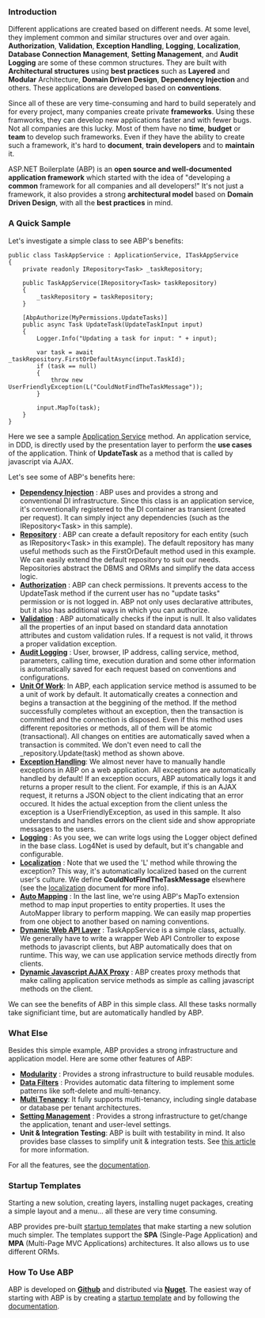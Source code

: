 ### Introduction

Different applications are created based on different needs. At some level,
they implement common and similar structures over and over again. 
**Authorization**, **Validation**, **Exception Handling**,
**Logging**, **Localization**, **Database Connection Management**,
**Setting Management**, and **Audit Logging** are some of
these common structures. They are built with **Architectural structures**
using **best practices** such as **Layered** and **Modular**
Architecture, **Domain Driven Design**, **Dependency Injection** and others. 
These applications are developed based on **conventions**.

Since all of these are very time-consuming and hard to build seperately
and for every project, many companies create private **frameworks**. Using
these framworks, they can develop new applications faster and with fewer bugs. 
Not all companies are this lucky. Most of them have no
**time**, **budget** or **team** to develop such frameworks. Even if they
have the ability to create such a framework, it's hard to **document**,
**train developers** and to **maintain** it.

ASP.NET Boilerplate (ABP) is an **open source and well-documented application framework** 
which started with the idea of "developing a **common**
framework for all companies and all developers!" It's not just a
framework, it also provides a strong **architectural model** based on
**Domain Driven Design**, with all the **best practices** in mind.

### A Quick Sample

Let's investigate a simple class to see ABP's benefits:

    public class TaskAppService : ApplicationService, ITaskAppService
    {
        private readonly IRepository<Task> _taskRepository;

        public TaskAppService(IRepository<Task> taskRepository)
        {
            _taskRepository = taskRepository;
        }

        [AbpAuthorize(MyPermissions.UpdateTasks)]
        public async Task UpdateTask(UpdateTaskInput input)
        {
            Logger.Info("Updating a task for input: " + input);

            var task = await _taskRepository.FirstOrDefaultAsync(input.TaskId);
            if (task == null)
            {
                throw new UserFriendlyException(L("CouldNotFindTheTaskMessage"));
            }

            input.MapTo(task);
        }
    }

Here we see a sample [Application
Service](/Pages/Documents/Application-Services) method. An application
service, in DDD, is directly used by the presentation layer to perform the **use
cases** of the application. Think of **UpdateTask** as a method that is
called by javascript via AJAX. 

Let's see some of ABP's benefits here:

-   **[Dependency Injection](/Pages/Documents/Dependency-Injection)** :
    ABP uses and provides a strong and conventional DI infrastructure.
    Since this class is an application service, it's conventionally
    registered to the DI container as transient (created per request). It
    can simply inject any dependencies (such as the IRepository&lt;Task&gt; in
    this sample).
-   **[Repository](/Pages/Documents/Repositories)** : ABP can create a
    default repository for each entity (such as IRepository&lt;Task&gt; in
    this example). The default repository has many useful methods such as the
    FirstOrDefault method used in this example. We can easily extend the default
    repository to suit our needs. Repositories abstract the DBMS and ORMs and
    simplify the data access logic.
-   **[Authorization](/Pages/Documents/Authorization)** : ABP can check
    permissions. It prevents access to the UpdateTask method if the current user
    has no "update tasks" permission or is not logged in. ABP not only uses declarative 
    attributes, but it also has additional ways in which you can authorize.
-   **[Validation](/Pages/Documents/Validating-Data-Transfer-Objects)**
    : ABP automatically checks if the input is null. It also validates all
    the properties of an input based on standard data annotation attributes
    and custom validation rules. If a request is not valid, it throws a
    proper validation exception.
-   **[Audit Logging](/Pages/Documents/Audit-Logging)** : User, browser,
    IP address, calling service, method, parameters, calling time,
    execution duration and some other information is automatically
    saved for each request based on conventions and configurations.
-   [**Unit Of Work**](/Pages/Documents/Unit-Of-Work): In ABP, each
    application service method is assumed to be a unit of work by default.
    It automatically creates a connection and begins a transaction at
    the beggining of the method. If the method successfully completes
    without an exception, then the transaction is committed and the connection
    is disposed. Even if this method uses different repositories or
    methods, all of them will be atomic (transactional). All changes
    on entities are automatically saved when a transaction is commited.
    We don't even need to call the \_repository.Update(task) method as
    shown above.
-   [**Exception Handling**](/Pages/Documents/Handling-Exceptions): We
    almost never have to manually handle exceptions in ABP on a web application. 
    All exceptions are automatically handled by default! If an exception
    occurs, ABP automatically logs it and returns a proper result to the
    client. For example, if this is an AJAX request, it returns a
    JSON object to the client indicating that an error occured. It hides the actual
    exception from the client unless the exception is a
    UserFriendlyException, as used in this sample. It also understands
    and handles errors on the client side and show appropriate messages to the
    users.
-   **[Logging](/Pages/Documents/Logging)** : As you see, we can write
    logs using the Logger object defined in the base class. Log4Net is used
    by default, but it's changable and configurable.
-   **[Localization](/Pages/Documents/Localization)** : Note that we
    used the 'L' method while throwing the exception? This way, it's automatically
    localized based on the current user's culture. We define
    **CouldNotFindTheTaskMessage** elsewhere (see the
    [localization](/Pages/Documents/Localization) document for more info).
-   **[Auto Mapping](/Pages/Documents/Data-Transfer-Objects)** : In the
    last line, we're using ABP's MapTo extension method to map input
    properties to entity properties. It uses the AutoMapper library to
    perform mapping. We can easily map properties from one object
    to another based on naming conventions.
-   **[Dynamic Web API Layer](/Pages/Documents/Dynamic-Web-API)** :
    TaskAppService is a simple class, actually. We generally have to write a wrapper Web API
    Controller to expose methods to javascript clients, but ABP
    automatically does that on runtime. This way, we can use application
    service methods directly from clients.
-   **[Dynamic Javascript AJAX
    Proxy](/Pages/Documents/Dynamic-Web-API#dynamic-javascript-proxies)** : ABP
    creates proxy methods that make calling application
    service methods as simple as calling javascript methods on the
    client.

We can see the benefits of ABP in this simple class. All these tasks
normally take significiant time, but are automatically handled
by ABP.

### What Else

Besides this simple example, ABP provides a strong infrastructure and
application model. Here are some other features of ABP:

-   **[Modularity](/Pages/Documents/Module-System)** : Provides a strong
    infrastructure to build reusable modules.
-   **[Data Filters](/Pages/Documents/Data-Filters)** : Provides
    automatic data filtering to implement some patterns like soft-delete
    and multi-tenancy.
-   **[Multi Tenancy](Multi-Tenancy.md)**: It fully supports
    multi-tenancy, including single database or database per tenant
    architectures.
-   **[Setting Management](/Pages/Documents/Setting-Management)** :
    Provides a strong infrastructure to get/change the application, tenant
    and user-level settings.
-   **Unit & Integration Testing**: ABP is built with testability in mind. It also
    provides base classes to simplify unit & integration tests. See
    [this article](http://www.codeproject.com/Articles/871786/Unit-testing-in-Csharp-using-xUnit-Entity-Framewor)
    for more information.

For all the features, see the [documentation](/Pages/Documents).

### Startup Templates

Starting a new solution, creating layers, installing nuget packages,
creating a simple layout and a menu... all these are very time consuming.

ABP provides pre-built [startup
templates](http://www.aspnetboilerplate.com/Templates) that make
starting a new solution much simpler. The templates support the **SPA**
(Single-Page Application) and **MPA** (Multi-Page MVC Applications)
architectures. It also allows us to use different ORMs.

### How To Use ABP

ABP is developed on **[Github](https://github.com/aspnetboilerplate)**
and distributed via **[Nuget](/Pages/Documents/Nuget-Packages)**.
The easiest way of starting with ABP is by creating a [startup
template](http://www.aspnetboilerplate.com/Templates) and by following the
[documentation](/Pages/Documents).
